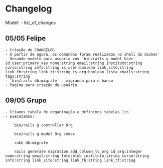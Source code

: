 # Changelog

Model: <date> - <who> list_of_changes

## 05/05 Felipe
    - Criação do CHANGELOG
    - A partir de agora, os comandos foram realizados no shell do docker
    - Gerando modelo para usuario com `bin/rails g model User id_user:primary_key nome:string email:string instituto:string curso:string info:string is_user:boolean link_site:string link_fb:string link_tt:string is_org:boolean lista_emails:string tags:string`
    - `bin/rails db:migrate` - migrando para o banco
    - Pagina para criação de usuário

## 09/05 Grupo
    - Criamos tabela de organinação e definimos tabelas 1:n
    - Executamos:

        bin/rails g controller Org

        bin/rails g model Org index

        rake db:migrate

        rails generate migration add_column_to_org id_org:integer nome:string email:string foto:blob instituto:string curso:string info:string link_site:string link_fb:string link_tt:string
